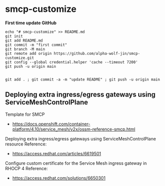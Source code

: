 # smcp-customize

**First time update GitHub**
```
echo "# smcp-customize" >> README.md
git init
git add README.md
git commit -m "first commit"
git branch -M main
git remote add origin https://github.com/alpha-wolf-jin/smcp-customize.git
git config --global credential.helper 'cache --timeout 7200'
git push -u origin main


git add . ; git commit -a -m "update README" ; git push -u origin main
```

## Deploying extra ingress/egress gateways using ServiceMeshControlPlane

Template for SMCP 
- https://docs.openshift.com/container-platform/4.10/service_mesh/v2x/ossm-reference-smcp.html

Deploying extra ingress/egress gateways using ServiceMeshControlPlane resource Reference: 
- https://access.redhat.com/articles/6619501

Configure custom certificate for the Service Mesh ingress gateway in RHOCP 4 Reference:
- https://access.redhat.com/solutions/6650301
